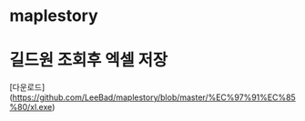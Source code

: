 # maplestory
# 길드원 조회후 엑셀 저장
[다운로드] (https://github.com/LeeBad/maplestory/blob/master/%EC%97%91%EC%85%80/xl.exe)
